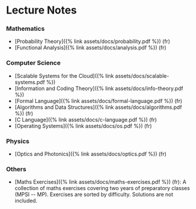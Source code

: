 ---
---

# Lecture Notes

### Mathematics
* [Probability Theory]({% link assets/docs/probability.pdf %}) (fr)
* [Functional Analysis]({% link assets/docs/analysis.pdf %}) (fr)

### Computer Science
* [Scalable Systems for the Cloud]({% link assets/docs/scalable-systems.pdf %})
* [Information and Coding Theory]({% link assets/docs/info-theory.pdf %})
* [Formal Language]({% link assets/docs/formal-language.pdf %}) (fr)
* [Algorithms and Data Structures]({% link assets/docs/algorithms.pdf %}) (fr)
* [C Language]({% link assets/docs/c-language.pdf %}) (fr)
* [Operating Systems]({% link assets/docs/os.pdf %}) (fr)

### Physics
* [Optics and Photonics]({% link assets/docs/optics.pdf %}) (fr)

### Others
* [Maths Exercises]({% link assets/docs/maths-exercises.pdf %}) (fr): A
  collection of maths exercises covering two years of preparatory classes (MPSI
  -- MP). Exercises are sorted by difficulty. Solutions are not included.
